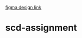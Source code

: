 [figma design link](https://www.figma.com/design/qZ2VJwhnnyqJdZX3HKdP9i/Untitled?node-id=82-1699&t=pKoRUhsdY98m7JN2-0)
# scd-assignment
